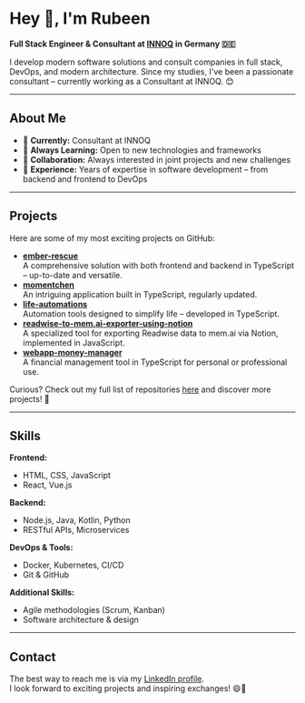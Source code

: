 # Hey 👋, I'm Rubeen

**Full Stack Engineer & Consultant at [INNOQ](https://www.innoq.com/de/staff/ruben-vitt/) in Germany 🇩🇪**

I develop modern software solutions and consult companies in full stack, DevOps, and modern architecture. Since my studies, I've been a passionate consultant – currently working as a Consultant at INNOQ. 😊

---

## About Me

- 🔭 **Currently:** Consultant at INNOQ  
- 🌱 **Always Learning:** Open to new technologies and frameworks  
- 🤝 **Collaboration:** Always interested in joint projects and new challenges  
- 🚀 **Experience:** Years of expertise in software development – from backend and frontend to DevOps

---

## Projects

Here are some of my most exciting projects on GitHub:

- **[ember-rescue](https://github.com/rubenvitt/ember-rescue)**  
  A comprehensive solution with both frontend and backend in TypeScript – up-to-date and versatile.
- **[momentchen](https://github.com/rubenvitt/momentchen)**  
  An intriguing application built in TypeScript, regularly updated.
- **[life-automations](https://github.com/rubenvitt/life-automations)**  
  Automation tools designed to simplify life – developed in TypeScript.
- **[readwise-to-mem.ai-exporter-using-notion](https://github.com/rubenvitt/readwise-to-mem.ai-exporter-using-notion)**  
  A specialized tool for exporting Readwise data to mem.ai via Notion, implemented in JavaScript.
- **[webapp-money-manager](https://github.com/rubenvitt/webapp-money-manager)**  
  A financial management tool in TypeScript for personal or professional use.

Curious? Check out my full list of repositories [here](https://github.com/rubenvitt?tab=repositories) and discover more projects! 🚀

---

## Skills

**Frontend:**
- HTML, CSS, JavaScript  
- React, Vue.js

**Backend:**
- Node.js, Java, Kotlin, Python  
- RESTful APIs, Microservices

**DevOps & Tools:**
- Docker, Kubernetes, CI/CD  
- Git & GitHub

**Additional Skills:**
- Agile methodologies (Scrum, Kanban)  
- Software architecture & design

---

## Contact

The best way to reach me is via my [LinkedIn profile](https://www.linkedin.com/in/ruben-vitt-389801140/).  
I look forward to exciting projects and inspiring exchanges! 😄🚀
